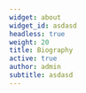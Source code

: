 ```yaml
---
widget: about
widget_id: asdasd
headless: true
weight: 20
title: Biography
active: true
author: admin
subtitle: asdasd
---
```

